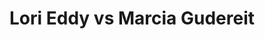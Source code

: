 ---
title: Lori Eddy vs Marcia Gudereit
player1:
  name: Eddy, Lori
  percent: 70
  wins: 0
  losses: 3
player2:
  name: Gudereit, Marcia
  percent: 86
  wins: 3
  losses: 0
games:
- player1:
    team: 'ON'
    position: Third
    percent: 75
    win: 0
    loss: 1
  player2:
    team: SK
    position: Lead
    percent: 81
    win: 1
    loss: 0
  event: Hearts
  year: 1997
  draw: Round Robin(12)
  score: ON 2 - SK 7
- player1:
    team: 'ON'
    position: Third
    percent: 66
    win: 0
    loss: 1
  player2:
    team: SK
    position: Lead
    percent: 84
    win: 1
    loss: 0
  event: Hearts
  year: 1997
  draw: Page 1-2(19)
  score: SK 6 - ON 5
- player1:
    team: 'ON'
    position: Third
    percent: 69
    win: 0
    loss: 1
  player2:
    team: SK
    position: Lead
    percent: 92
    win: 1
    loss: 0
  event: Hearts
  year: 1997
  draw: Final(21)
  score: SK 8 - ON 5
- player1:
    team: GOR
    position: Third
    percent: 77
    win: 0
    loss: 1
  player2:
    team: SCHM
    position: Lead
    percent: 84
    win: 1
    loss: 0
  event: Trials (Women)
  year: 1997
  draw: Round Robin(9)
  score: SCHM 11 - GOR 4
---